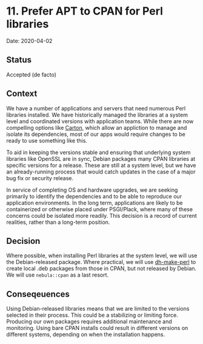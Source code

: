 # 11. Prefer APT to CPAN for Perl libraries

Date: 2020-04-02

Status
------

Accepted (de facto)

Context
-------

We have a number of applications and servers that need numerous Perl libraries
installed. We have historically managed the libraries at a system level and
coordinated versions with application teams. While there are now compelling
options like [Carton](https://metacpan.org/pod/Carton), which allow an
appliction to manage and isolate its dependencies, most of our apps would
require changes to be ready to use something like this.

To aid in keeping the versions stable and ensuring that underlying system
libraries like OpenSSL are in sync, Debian packages many CPAN libraries at
specific versions for a release. These are still at a system level, but we
have an already-running process that would catch updates in the case of a
major bug fix or security release.

In service of completing OS and hardware upgrades, we are seeking primarily to
identify the dependencies and to be able to reproduce our application
environments. In the long term, applications are likely to be containerized or
otherwise placed under PSGI/Plack, where many of these concerns could be
isolated more readily. This decision is a record of current realities, rather
than a long-term position.

Decision
--------

Where possible, when installing Perl libraries at the system level, we will
use the Debian-released package. Where practical, we will use
[dh-make-perl](https://manpages.debian.org/stretch/dh-make-perl/dh-make-perl.1p.en.html)
to create local .deb packages from those in CPAN, but not released by Debian.
We will use `nebula::cpan` as a last resort.

Conseqeuences
-------------

Using Debian-released libraries means that we are limited to the versions
selected in their process. This could be a stabilizing or limiting force.
Producing our own packages requires additional maintenance and monitoring.
Using bare CPAN installs could result in different versions on different
systems, depending on when the installation happens.

